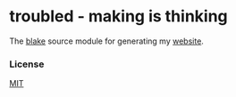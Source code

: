 # troubled - making is thinking

The [blake](https://github.com/michaelnisi/blake) source module for generating my [website](https://troubled.pro/).

### License

[MIT](https://raw.githubusercontent.com/michaelnisi/troubled/master/LICENSE)
